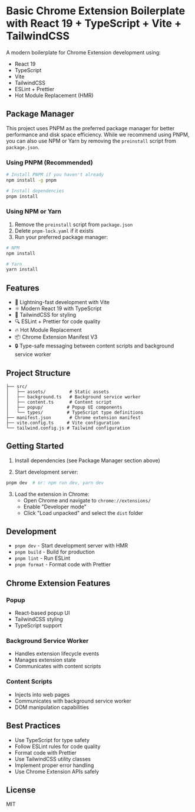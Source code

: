 # Basic Chrome Extension Boilerplate with React 19 + TypeScript + Vite + TailwindCSS

A modern boilerplate for Chrome Extension development using:

- React 19
- TypeScript
- Vite
- TailwindCSS
- ESLint + Prettier
- Hot Module Replacement (HMR)

## Package Manager

This project uses PNPM as the preferred package manager for better performance and disk space efficiency. While we recommend using PNPM, you can also use NPM or Yarn by removing the `preinstall` script from `package.json`.

### Using PNPM (Recommended)

```bash
# Install PNPM if you haven't already
npm install -g pnpm

# Install dependencies
pnpm install
```

### Using NPM or Yarn

1. Remove the `preinstall` script from `package.json`
2. Delete `pnpm-lock.yaml` if it exists
3. Run your preferred package manager:

```bash
# NPM
npm install

# Yarn
yarn install
```

## Features

- 🚀 Lightning-fast development with Vite
- ⚛️ Modern React 19 with TypeScript
- 🎨 TailwindCSS for styling
- 🔍 ESLint + Prettier for code quality
- 🔥 Hot Module Replacement
- 📦 Chrome Extension Manifest V3
- 🔒 Type-safe messaging between content scripts and background service worker

## Project Structure

```
├── src/
│   ├── assets/         # Static assets
│   ├── background.ts   # Background service worker
│   ├── content.ts      # Content script
│   ├── popup/         # Popup UI components
│   └── types/         # TypeScript type definitions
├── manifest.json       # Chrome extension manifest
├── vite.config.ts     # Vite configuration
└── tailwind.config.js # Tailwind configuration
```

## Getting Started

1. Install dependencies (see Package Manager section above)

2. Start development server:

```bash
pnpm dev  # or: npm run dev, yarn dev
```

3. Load the extension in Chrome:
   - Open Chrome and navigate to `chrome://extensions/`
   - Enable "Developer mode"
   - Click "Load unpacked" and select the `dist` folder

## Development

- `pnpm dev` - Start development server with HMR
- `pnpm build` - Build for production
- `pnpm lint` - Run ESLint
- `pnpm format` - Format code with Prettier

## Chrome Extension Features

### Popup

- React-based popup UI
- TailwindCSS styling
- TypeScript support

### Background Service Worker

- Handles extension lifecycle events
- Manages extension state
- Communicates with content scripts

### Content Scripts

- Injects into web pages
- Communicates with background service worker
- DOM manipulation capabilities

## Best Practices

- Use TypeScript for type safety
- Follow ESLint rules for code quality
- Format code with Prettier
- Use TailwindCSS utility classes
- Implement proper error handling
- Use Chrome Extension APIs safely

## License

MIT
